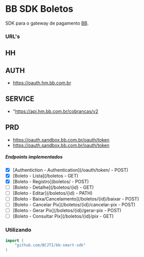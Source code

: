 # BB SDK Boletos


SDK para o gateway de pagamento [BB](https://apoio.developers.bb.com.br/referency).

### URL's
## HH
## AUTH
- https://oauth.hm.bb.com.br
## SERVICE
- "https://api.hm.bb.com.br/cobrancas/v2


## PRD
 - https://oauth.sandbox.bb.com.br/oauth/token
 - https://oauth.sandbox.bb.com.br/oauth/token


##### Endpoints implementados
- [X] [Authentiction - Authentication](/oauth/token/ - POST)
- [x] [Boleto - Lista](/boletos - GET)
- [x] [Boleto - Registro](boletos/ - POST)
- [ ] [Boleto - Detalhe](/boletos/{id} - GET)
- [ ] [Boleto - Editar](/boletos/{id} - PATH)
- [ ] [Boleto - Baixa/Cancelamento](/boletos/{id}/baixar - POST)
- [ ] [Boleto - Cancelar Pix](/boletos/{id}/cancelar-pix - POST)
- [ ] [Boleto - Gerar Pix](/boletos/{id}/gerar-pix - POST)
- [ ] [Boleto - Consultar Pix](/boletos/{id}/pix - GET)

### Utilizando

```go
import (
	"github.com/BCJTI/bb-smart-sdk"
)

```




